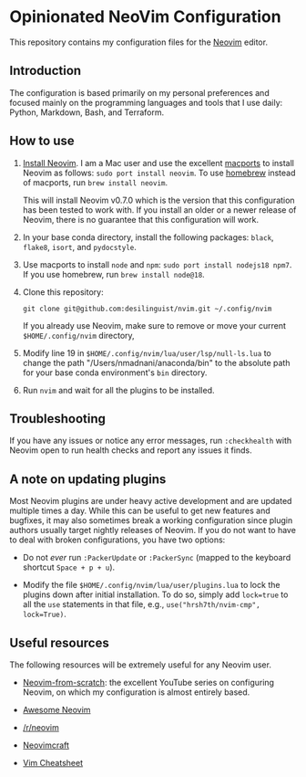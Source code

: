 # Opinionated NeoVim Configuration

This repository contains my configuration files for the
[Neovim](https://neovim.io) editor.

## Introduction

The configuration is based primarily on my personal preferences and focused
mainly on the programming languages and tools that I use daily: Python,
Markdown, Bash, and Terraform.

## How to use

1. [Install Neovim](https://github.com/neovim/neovim/wiki/Installing-Neovim). I
   am a Mac user and use the excellent [macports](https://macports.org) to
   install Neovim as follows: `sudo port install neovim`.  To use
   [homebrew](https://brew.sh) instead of macports, run `brew install neovim`.

   This will install Neovim v0.7.0 which is the version that this configuration
   has been tested to work with. If you install an older or a newer release of
   Neovim, there is no guarantee that this configuration will work.

2. In your base conda directory, install the following packages: `black`,
   `flake8`, `isort`, and `pydocstyle`.

3. Use macports to install `node` and `npm`: `sudo port install nodejs18 npm7`.
   If you use homebrew, run `brew install node@18`.

4. Clone this repository:

   ```
   git clone git@github.com:desilinguist/nvim.git ~/.config/nvim
   ```

   If you already use Neovim, make sure to remove or move your current
   `$HOME/.config/nvim` directory,

5. Modify line 19 in `$HOME/.config/nvim/lua/user/lsp/null-ls.lua` to change
   the path "/Users/nmadnani/anaconda/bin" to the absolute path for your base
   conda environment's `bin` directory.

6. Run `nvim` and wait for all the plugins to be installed.


## Troubleshooting

If you have any issues or notice any error messages, run `:checkhealth` with
Neovim open to run health checks and report any issues it finds.

## A note on updating plugins

Most Neovim plugins are under heavy active development and are updated multiple
times a day. While this can be useful to get new features and bugfixes, it may
also sometimes break a working configuration since plugin authors usually
target nightly releases of Neovim. If you do not want to have to deal with
broken configurations, you have two options:

- Do not *ever* run `:PackerUpdate` or `:PackerSync` (mapped to the keyboard
  shortcut `Space + p + u`).

- Modify the file `$HOME/.config/nvim/lua/user/plugins.lua` to lock the plugins
  down after initial installation. To do so, simply add `lock=true` to all the
  `use` statements in that file, e.g., `use("hrsh7th/nvim-cmp", lock=True)`.

## Useful resources

The following resources will be extremely useful for any Neovim user.

- [Neovim-from-scratch](https://www.youtube.com/playlist?list=PLhoH5vyxr6Qq41NFL4GvhFp-WLd5xzIzZ):
the excellent YouTube series on configuring Neovim, on which my configuration is almost entirely based.

- [Awesome Neovim](https://github.com/rockerBOO/awesome-neovim)

- [/r/neovim](https://reddit.com/r/neovim)

- [Neovimcraft](https://neovimcraft.com)

- [Vim Cheatsheet](https://vim.rtorr.com)
